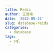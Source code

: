 ```yaml
---
title: Redis
author: 王哲峰
date: '2022-09-21'
slug: database-reids
categories:
  - database
tags:
  - sql
---
```



